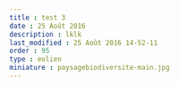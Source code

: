 ```yaml
---
title : test 3
date : 25 Août 2016
description : lklk
last_modified : 25 Août 2016 14-52-11
order : 95
type : eolien
miniature : paysagebiodiversite-main.jpg
---
```

